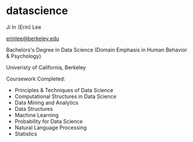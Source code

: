 # datascience

Ji In (Erin) Lee

erinlee@berkeley.edu

Bachelors's Degree in Data Science (Domain Emphasis in Human Behavior & Psychology)

Univeristy of California, Berkeley

Coursework Completed:

* Principles & Techniques of Data Science
* Computational Structures in Data Science
* Data Mining and Analytics
* Data Structures
* Machine Learning
* Probability for Data Science
* Natural Language Processing
* Statistics
